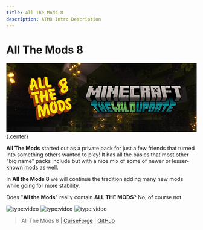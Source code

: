 ```yaml
---
title: All The Mods 8
description: ATM8 Intro Description
---
```


# All The Mods 8

[![](img/atm8Logo.png){.center}](https://www.curseforge.com/minecraft/modpacks/all-the-mods-8)

**All The Mods** started out as a private pack for just a few friends that turned into something others wanted to play! It has all the basics that most other "big name" packs include but with a nice mix of some of newer or lesser-known mods as well. 

In **All the Mods 8** we will continue the tradition adding many new mods while going for more stability.

Does "**All the Mods**" really contain **ALL THE MODS**? No, of course not.

![type:video](https://youtube.com/embed/TuBvR6DeZs0)
![type:video](https://youtube.com/embed/LnMbb_Tzt-E)
![type:video](https://youtube.com/embed/tBPDE-yYPR8)

> All The Mods 8 | [CurseForge](https://legacy.curseforge.com/minecraft/modpacks/all-the-mods-8) | [GitHub](https://github.com/AllTheMods/ATM-8/)
